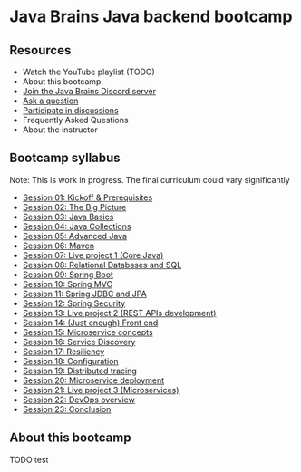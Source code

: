 # Java Brains Java backend bootcamp

## Resources

- Watch the YouTube playlist (TODO)
- About this bootcamp
- [Join the Java Brains Discord server](https://discord.gg/GgPFXqtaUe)
- [Ask a question](https://github.com/koushikkothagal/java-backend-bootcamp/discussions/categories/sessions-q-a)
- [Participate in discussions](https://github.com/koushikkothagal/java-backend-bootcamp/discussions)
- Frequently Asked Questions
- About the instructor

## Bootcamp syllabus

Note: This is work in progress. The final curriculum could vary significantly

- [Session 01: Kickoff & Prerequisites](session-01-kickoff-prerequisites)
- [Session 02: The Big Picture](session-02-big-picture)
- [Session 03: Java Basics](session-03-java-basics)
- [Session 04: Java Collections](session-04-java-collections)
- [Session 05: Advanced Java](session-05-advanced-java)
- [Session 06: Maven](session-06-maven)
- [Session 07: Live project 1 (Core Java)](session-07-project-1)
- [Session 08: Relational Databases and SQL](session-08-relational-databases-and-sql)
- [Session 09: Spring Boot](session-09-spring-boot)
- [Session 10: Spring MVC](session-10-spring-mvc)
- [Session 11: Spring JDBC and JPA](session-11-spring-jdbc-and-jpa)
- [Session 12: Spring Security](session-12-spring-security)
- [Session 13: Live project 2 (REST APIs development)](session-13-project-2)
- [Session 14: (Just enough) Front end](session-14-front-end)
- [Session 15: Microservice concepts](session-15-microservice-concepts)
- [Session 16: Service Discovery](session-16-service-discovery)
- [Session 17: Resiliency](session-17-resiliency)
- [Session 18: Configuration](session-18-configuration)
- [Session 19: Distributed tracing](session-19-distributed-tracing)
- [Session 20: Microservice deployment](session-20-microservice-deployment)
- [Session 21: Live project 3 (Microservices)](session-21-project-3)
- [Session 22: DevOps overview](session-22-devops-overview)
- [Session 23: Conclusion](session-23-conclusion)

## About this bootcamp

TODO
test
